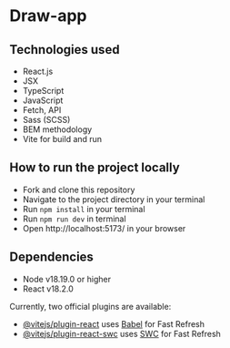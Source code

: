 # Draw-app

## Technologies used
* React.js
* JSX
* TypeScript
* JavaScript
* Fetch, API
* Sass (SCSS)
* BEM methodology
* Vite for build and run

## How to run the project locally

* Fork and clone this repository
* Navigate to the project directory in your terminal
* Run `npm install` in your terminal
* Run `npm run dev` in terminal
* Open http://localhost:5173/ in your browser

## Dependencies
* Node v18.19.0 or higher
* React v18.2.0


Currently, two official plugins are available:

- [@vitejs/plugin-react](https://github.com/vitejs/vite-plugin-react/blob/main/packages/plugin-react/README.md) uses [Babel](https://babeljs.io/) for Fast Refresh
- [@vitejs/plugin-react-swc](https://github.com/vitejs/vite-plugin-react-swc) uses [SWC](https://swc.rs/) for Fast Refresh
